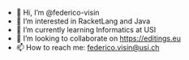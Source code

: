 - 👋 Hi, I’m @federico-visin
- 👀 I’m interested in RacketLang and Java
- 🌱 I’m currently learning Informatics at USI
- 💞️ I’m looking to collaborate on https://editings.eu
- 📫 How to reach me: federico.visin@usi.ch

<!---
federico-visin/federico-visin is a ✨ special ✨ repository because its `README.md` (this file) appears on your GitHub profile.
You can click the Preview link to take a look at your changes.
--->
